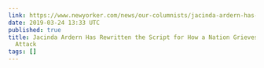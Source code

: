 ```yaml
---
link: https://www.newyorker.com/news/our-columnists/jacinda-ardern-has-rewritten-the-script-for-how-a-nation-grieves-after-a-terrorist-attack
date: 2019-03-24 13:33 UTC
published: true
title: Jacinda Ardern Has Rewritten the Script for How a Nation Grieves After a Terrorist
  Attack
tags: []
---
```



